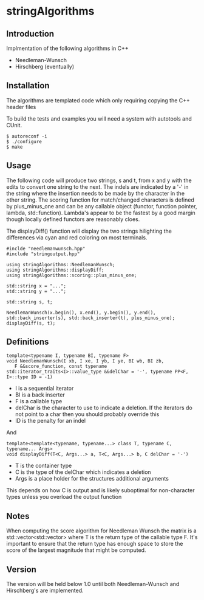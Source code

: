# stringAlgorithms

## Introduction 

Implmentation of the following algorithms in C++

* Needleman-Wunsch
* Hirschberg (eventually)

## Installation 

The algorithms are templated code which only requiring copying the C++ header files 

To build the tests and examples you will need a system with autotools and CUnit. 

    $ autoreconf -i 
    $ ./configure 
    $ make

## Usage 

The following code will produce two strings, s and t, from x and y with the edits to convert one string to the next. 
The indels are indicated by a '-' in the string where the insertion needs to be made by the character in the other string.
The scoring function for match/changed characters is defined by plus_minus_one and can be any callable object
(functor, function pointer, lambda, std::function). Lambda's appear to be the fastest by a good margin though 
locally defined functors are reasonably cloes.  

The displayDiff() function will display the two strings hilighting the differences via cyan and red coloring on most
terminals. 


    #inclde "needlemanwunsch.hpp"
    #include "stringoutput.hpp"

    using stringAlgorithms::NeedlemanWunsch;
    using stringAlgorithms::displayDiff;
    using stringAlgorithms::scoring::plus_minus_one;

    std::string x = "...";
    std::string y = "...";

    std::string s, t;

    NeedlemanWunsch(x.begin(), x.end(), y.begin(), y.end(), std::back_inserter(s), std::back_inserter(t), plus_minus_one);
    displayDiff(s, t);


## Definitions 

    template<typename I, typename BI, typename F>
    void NeedlemanWunsch(I xb, I xe, I yb, I ye, BI wb, BI zb,  
       F &&score_function, const typename std::iterator_traits<I>::value_type &&delChar = '-', typename PP<F, I>::type ID = -1)

+ I is a sequential iterator 
+ BI is a back inserter
+ F is a callable type 
+ delChar is the character to use to indicate a deletion. If the iterators do not point to a char then you should probably override this
+ ID is the penalty for an indel

And

    template<template<typename, typename...> class T, typename C, typename... Args>
    void displayDiff(T<C, Args...> a, T<C, Args...> b, C delChar = '-')

* T is the container type 
* C is the type of the delChar which indicates a deletion 
* Args is a place holder for the structures additional arguments 

This depends on how C is output and is likely suboptimal for non-character types unless you overload the output function 

## Notes

When computing the score algorithm for Needleman Wunsch the matrix is a std::vector<std::vector<T>> where T is the return type of the callable type F. It's important to ensure that the return type has enough space to store the score of the largest magnitude that might be computed. 

## Version 

The version will be held below 1.0 until both Needleman-Wunsch and Hirschberg's are implemented.  

